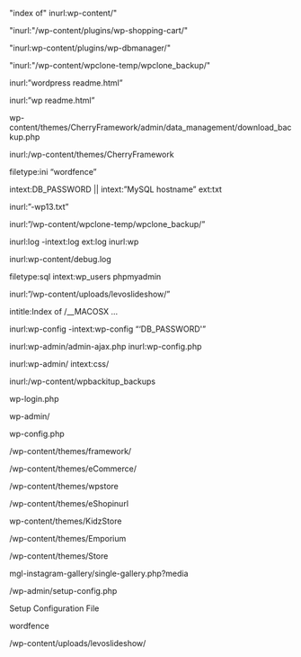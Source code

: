 "index of" inurl:wp-content/"

"inurl:"/wp-content/plugins/wp-shopping-cart/"

"inurl:wp-content/plugins/wp-dbmanager/"

"inurl:"/wp-content/wpclone-temp/wpclone_backup/"

inurl:”wordpress readme.html”

inurl:”wp readme.html”

wp-content/themes/CherryFramework/admin/data_management/download_backup.php

inurl:/wp-content/themes/CherryFramework

filetype:ini “wordfence”

intext:DB_PASSWORD || intext:”MySQL hostname” ext:txt

inurl:”-wp13.txt”

inurl:”/wp-content/wpclone-temp/wpclone_backup/”

inurl:log -intext:log ext:log inurl:wp

inurl:wp-content/debug.log 

filetype:sql intext:wp_users phpmyadmin

inurl:”/wp-content/uploads/levoslideshow/”

intitle:Index of /__MACOSX … 

inurl:wp-config -intext:wp-config “‘DB_PASSWORD'” 

inurl:wp-admin/admin-ajax.php inurl:wp-config.php 

inurl:wp-admin/ intext:css/

inurl:/wp-content/wpbackitup_backups

wp-login.php

wp-admin/

wp-config.php

/wp-content/themes/framework/

/wp-content/themes/eCommerce/

/wp-content/themes/wpstore

/wp-content/themes/eShopinurl

wp-content/themes/KidzStore

/wp-content/themes/Emporium

/wp-content/themes/Store

mgl-instagram-gallery/single-gallery.php?media

/wp-admin/setup-config.php

Setup Configuration File

wordfence

/wp-content/uploads/levoslideshow/

